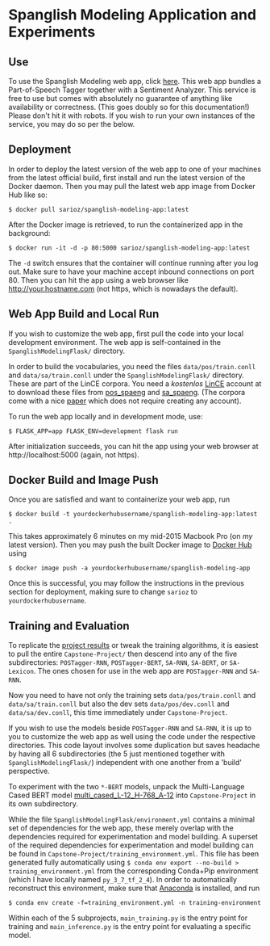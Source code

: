 # Spanglish Modeling Application and Experiments

## Use

To use the Spanglish Modeling web app, click [here](http://ec2-18-217-148-222.us-east-2.compute.amazonaws.com/).
This web app bundles a Part-of-Speech Tagger together with a Sentiment Analyzer.
This service is free to use but comes with absolutely no guarantee of anything like availability or correctness.
(This goes doubly so for this documentation!)
Please don't hit it with robots.
If you wish to run your own instances of the service, you may do so per the below.

## Deployment

In order to deploy the latest version of the web app to one of your machines from the latest official build,
first install and run the latest version of the Docker daemon.
Then you may pull the latest web app image from Docker Hub like so:

```$ docker pull sarioz/spanglish-modeling-app:latest```

After the Docker image is retrieved, to run the containerized app in the background:

```$ docker run -it -d -p 80:5000 sarioz/spanglish-modeling-app:latest```

The ```-d``` switch ensures that the container will continue running after you log out.
Make sure to have your machine accept inbound connections on port 80.
Then you can hit the app using a web browser like http://your.hostname.com (not https, which is nowadays the default).

## Web App Build and Local Run

If you wish to customize the web app, first pull the code into your local development environment.
The web app is self-contained in the ```SpanglishModelingFlask/``` directory.

In order to build the vocabularies, you need the files ```data/pos/train.conll``` and ```data/sa/train.conll```
under the ```SpanglishModelingFlask/``` directory.
These are part of the LinCE corpora.
You need a *kostenlos* [LinCE](https://ritual.uh.edu/lince/) account at to download these
files from [pos_spaeng](https://ritual.uh.edu/lince/benchmark/pos_spaeng.zip) and
[sa_spaeng](https://ritual.uh.edu/lince/benchmark/sa_spaeng.zip).
(The corpora come with a nice [paper](https://arxiv.org/abs/2005.04322) which does not require creating any account).

To run the web app locally and in development mode, use:

```$ FLASK_APP=app FLASK_ENV=development flask run```

After initialization succeeds, you can hit the app using your web browser at http://localhost:5000 (again, not https).

## Docker Build and Image Push

Once you are satisfied and want to containerize your web app, run

```$ docker build -t yourdockerhubusername/spanglish-modeling-app:latest .```

This takes approximately 6 minutes on my mid-2015 Macbook Pro (on *my* latest version).
Then you may push the built Docker image to [Docker Hub](https://hub.docker.com/) using

```$ docker image push -a yourdockerhubusername/spanglish-modeling-app```

Once this is successful, you may follow the instructions in the previous section for deployment,
making sure to change `sarioz` to `yourdockerhubusername`.

## Training and Evaluation

To replicate the
[project results](https://docs.google.com/spreadsheets/d/1PwbSxT5r1alqZVMPIM7L0D00pduHuVTRr8YP8eLYMAs/edit?usp=sharing)
or tweak the training algorithms, it is easiest to pull the entire
```Capstone-Project/``` then descend into any of the five subdirectories:
```POSTagger-RNN```, ```POSTagger-BERT```, ```SA-RNN```, ```SA-BERT```, or ```SA-Lexicon```.
The ones chosen for use in the web app are ```POSTagger-RNN``` and ```SA-RNN```.

Now you need to have not only the training sets
 ```data/pos/train.conll``` and ```data/sa/train.conll```
but also the dev sets
 ```data/pos/dev.conll``` and ```data/sa/dev.conll```, this time immediately under ```Capstone-Project```.

If you wish to use the models beside ```POSTagger-RNN``` and ```SA-RNN```,
it is up to you to customize the web app as well using the code under the respective directories.
This code layout involves some duplication but saves headache by having all 6 subdirectories (the 5 just mentioned
together with ```SpanglishModelingFlask/```) independent with one another from a 'build' perspective.

To experiment with the two ```*-BERT``` models, unpack the Multi-Language Cased BERT model 
[multi_cased_L-12_H-768_A-12](https://tfhub.dev/google/bert_uncased_L-12_H-768_A-12/1)
into ```Capstone-Project``` in its own subdirectory.

While the file ```SpanglishModelingFlask/environment.yml``` contains a minimal set of dependencies for the web app,
these merely overlap with the dependencies required for experimentation and model building.
A superset of the required dependencies for experimentation and model building can be found in 
```Capstone-Project/training_environment.yml```. This file has been generated fully automatically using
```$ conda env export --no-build > training_environment.yml``` from the corresponding Conda+Pip environment
(which I have locally named ```py_3_7_tf_2_4```).
In order to automatically reconstruct this environment, make sure that [Anaconda](https://www.anaconda.com/)
is installed, and run

```$ conda env create -f=training_environment.yml -n training-environment```

Within each of the 5 subprojects, ```main_training.py``` is the entry point for training and
```main_inference.py``` is the entry point for evaluating a specific model.
